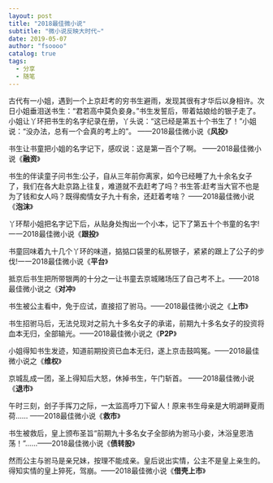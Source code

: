 ```yaml
---
layout: post
title: "2018最佳微小说"
subtitle: "微小说反映大时代~"
date: 2019-05-07 
author: "fsoooo"
catalog: true
tags:
  - 分享
  - 随笔
---
```


古代有一小姐，遇到一个上京赶考的穷书生避雨，发现其很有才华后以身相许。次日小姐垂泪送书生：“君若高中莫负妾身。”书生发誓后，带着姑娘给的银子走了。小姐让丫环把书生的名字纪录在册，丫头说：“这已经是第五十个书生了！”小姐说：“没办法，总有一个会真的考上的”。 ——2018最佳微小说《**风投**》



书生让书童把小姐的名字记下，感叹说：这是第一百个了啊。 ——2018最佳微小说《**融资**》



书生的伴读童子问书生:公子，自从三年前你离家，如今已经睡了九十余名女子了，我们在各大赴京路上往复，难道就不去赶考了吗？书生答:赶考当大官不也是为了钱和女人吗？既得痴情女子九十有余，还赶着考啥？ ——2018最佳微小说《**泡沫**》



丫环帮小姐把名字记下后，从贴身处掏出一个小本，记下了第五十个书童的名字!一一2018最佳微小说《**跟投**》



书童回味着九十几个丫环的味道，掂掂口袋里的私房银子，紧紧的跟上了公子的步伐!一一2018最佳微小说《**平台**》



抵京后书生把所带银两的十分之一让书童去京城赌场压了自己考不上。——2018最佳微小说之《**对冲**》



书生被公主看中，免于应试，直接招了驸马。——2018最佳微小说之《**上市**》



书生招驸马后，无法兑现对之前九十多名女子的承诺，前期九十多名女子的投资将血本无归，全部输光。——2018最佳微小说之《**P2P**》



小姐得知书生发迹，知道前期投资已血本无归，遂上京击鼓鸣冤。——2018最佳微小说之《**维权**》



京城乱成一团，圣上得知后大怒，休掉书生，午门斩首。 ——2018最佳微小说《**退市**》



午时三刻，刽子手挥刀之际，一太监高呼刀下留人！原来书生母亲是大明湖畔夏雨荷…… ——2018最佳微小说《**救市**》



书生被救后，皇上颁布圣旨“前期九十多名女子全部纳为驸马小妾，沐浴皇恩浩荡！”......——2018最佳微小说《**债转股**》



然而公主与驸马是亲兄妹，按理不能成亲。皇后说出实情，公主不是皇上亲生的。得知实情的皇上猝死，驾崩。——2018最佳微小说《**借壳上市**》
